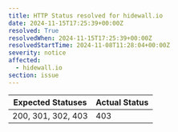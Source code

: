 ```yaml
---
title: HTTP Status resolved for hidewall.io
date: 2024-11-15T17:25:39+00:00Z
resolved: True
resolvedWhen: 2024-11-15T17:25:39+00:00Z
resolvedStartTime: 2024-11-08T11:28:04+00:00Z
severity: notice
affected:
  - hidewall.io
section: issue
---
```


| Expected Statuses | Actual Status  |
|-------------------|----------------|
| 200, 301, 302, 403 | 403 |
